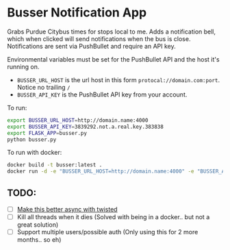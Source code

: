 # Busser Notification App

Grabs Purdue Citybus times for stops local to me. Adds a notification bell, which when clicked will send notifications when the bus is close. Notifications are sent via PushBullet and require an API key.  

Environmental variables must be set for the PushBullet API and the host it's running on.
- `BUSSER_URL_HOST` is the url host in this form `protocal://domain.com:port`. Notice no trailing `/`
- `BUSSER_API_KEY` is the PushBullet API key from your account.

To run:
```bash
export BUSSER_URL_HOST=http://domain.name:4000
export BUSSER_API_KEY=3839292.not.a.real.key.383838
export FLASK_APP=busser.py
python busser.py
```


To run with docker:
```bash
docker build -t busser:latest .
docker run -d -e "BUSSER_URL_HOST=http://domain.name:4000" -e "BUSSER_API_KEY=3839292.not.a.real.key.383838" -p 4000:4000 busser
```

## TODO:
- [ ] [Make this better async with twisted](http://tavendo.com/blog/post/going-asynchronous-from-flask-to-twisted-klein/)
- [ ] Kill all threads when it dies (Solved with being in a docker.. but not a great solution)
- [ ] Support multiple users/possible auth (Only using this for 2 more months.. so eh)
